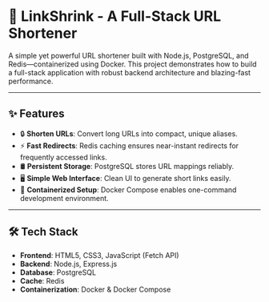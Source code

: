# 🔗 LinkShrink - A Full-Stack URL Shortener

A simple yet powerful URL shortener built with Node.js, PostgreSQL, and Redis—containerized using Docker. This project demonstrates how to build a full-stack application with robust backend architecture and blazing-fast performance.

---

## ✨ Features

- 🔒 **Shorten URLs**: Convert long URLs into compact, unique aliases.
- ⚡ **Fast Redirects**: Redis caching ensures near-instant redirects for frequently accessed links.
- 🛢️ **Persistent Storage**: PostgreSQL stores URL mappings reliably.
- 🖥️ **Simple Web Interface**: Clean UI to generate short links easily.
- 🐳 **Containerized Setup**: Docker Compose enables one-command development environment.

---

## 🛠️ Tech Stack

- **Frontend**: HTML5, CSS3, JavaScript (Fetch API)
- **Backend**: Node.js, Express.js
- **Database**: PostgreSQL
- **Cache**: Redis
- **Containerization**: Docker & Docker Compose
